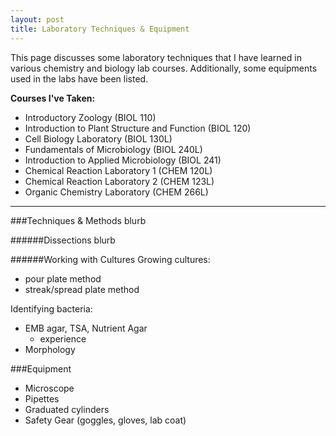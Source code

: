 ```yaml
---
layout: post
title: Laboratory Techniques & Equipment
---
```


This page discusses some laboratory techniques that I have learned in various chemistry and biology lab courses.
Additionally, some equipments used in the labs have been listed.

**Courses I've Taken:**

- Introductory Zoology (BIOL 110)
- Introduction to Plant Structure and Function (BIOL 120)
- Cell Biology Laboratory (BIOL 130L)
- Fundamentals of Microbiology (BIOL 240L)
- Introduction to Applied Microbiology (BIOL 241)
- Chemical Reaction Laboratory 1 (CHEM 120L)
- Chemical Reaction Laboratory 2 (CHEM 123L)
- Organic Chemistry Laboratory (CHEM 266L)

____

###Techniques & Methods
blurb

######Dissections
blurb

######Working with Cultures
Growing cultures:

- pour plate method
- streak/spread plate method 

Identifying bacteria:

- EMB agar, TSA, Nutrient Agar
  - experience
- Morphology

###Equipment

- Microscope
- Pipettes
- Graduated cylinders
- Safety Gear (goggles, gloves, lab coat)

